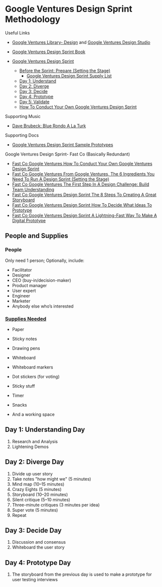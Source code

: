 # Google Ventures Design Sprint Methodology

Useful Links
* [Google Ventures Library- Design](https://library.gv.com/tagged/design) and [Google Ventures Design Studio](http://www.gv.com/#design-studio)
* [Google Ventures Design Sprint Book](http://www.thesprintbook.com)

* [Google Ventures Design Sprint](http://www.gv.com/sprint) 
  * [Before the Sprint: Prepare (Setting the Stage)](http://www.gv.com/lib/the-product-design-sprint-settingthestage)
    * [Google Ventures Design Sprint Supply List](http://amzn.com/lm/RS9AYY6BTLDCM)
  * [Day 1: Understand](http://www.gv.com/lib/the-product-design-sprint-understandday-1)
  * [Day 2: Diverge](http://www.gv.com/lib/the-product-design-sprint-divergeday2)
  * [Day 3: Decide](http://www.gv.com/lib/the-product-design-sprint-decideday3)
  * [Day 4: Prototype](http://www.gv.com/lib/the-product-design-sprint-prototypeday4)
  * [Day 5: Validate](http://www.gv.com/lib/the-product-design-sprint-validateday5)
  * [How To Conduct Your Own Google Ventures Design Sprint](http://www.fastcodesign.com/1672887/how-to-conduct-your-own-google-design-sprint)

Supporting Music
* [Dave Brubeck: Blue Rondo A La Turk](https://www.youtube.com/watch?v=PD21CBN6KkE)  

Supporting Docs
*  [Google Ventures Design Sprint Sample Prototypes](https://www.dropbox.com/sh/tpuzocfhvz3ekm7/AADdT1T6cdtCDad7zE2WJglja) 

Google Ventures Design Sprint- Fast Co (Basically Redundant)
* [Fast Co Google Ventures How To Conduct Your Own Google Ventures Design Sprint](http://www.fastcodesign.com/1672887/how-to-conduct-your-own-google-design-sprint)
* [Fast Co Google Ventures From Google Ventures, The 6 Ingredients You Need To Run A Design Sprint (Setting the Stage)](http://www.fastcodesign.com/1672889/from-google-ventures-the-6-ingredients-you-need-to-run-a-design-sprint)
* [Fast Co Google Ventures The First Step In A Design Challenge: Build Team Understanding](http://www.fastcodesign.com/1672905/the-first-step-in-a-design-challenge-build-team-understanding)
* [Fast Co Google Ventures Design Sprint The 8 Steps To Creating A Great Storyboard](http://www.fastcodesign.com/1672917/the-8-steps-to-creating-a-great-storyboard)
* [Fast Co Google Ventures Design Sprint How To Decide What Ideas To Prototype](http://www.fastcodesign.com/1672929/how-to-decide-what-ideas-to-prototype)
* [Fast Co Google Ventures Design Sprint A Lightning-Fast Way To Make A Digital Prototype](http://www.fastcodesign.com/1672940/a-lightning-fast-way-to-make-a-digital-prototype) 

## People and Supplies

### People 
Only need 1 person; Optionally, include:
* Facilitator
* Designer
* CEO (buy-in/decision-maker)
* Product manager
* User expert 
* Engineer
* Marketer
* Anybody else who’s interested

### [Supplies Needed](http://amzn.com/lm/RS9AYY6BTLDCM)
* Paper
* Sticky notes 
* Drawing pens 
* Whiteboard
* Whiteboard markers
* Dot stickers (for voting)
* Sticky stuff
* Timer 
* Snacks 

* And a working space  

## Day 1: Understanding Day
1. Research and Analysis
2. Lightening Demos

## Day 2: Diverge Day
1. Divide up user story
2. Take notes "how might we" (5 minutes) 
3. Mind map (10–15 minutes)
4. Crazy Eights (5 minutes)
5. Storyboard (10–20 minutes)
6. Silent critique (5–10 minutes)
7. Three-minute critiques (3 minutes per idea)
8. Super vote (5 minutes)
9. Repeat

## Day 3: Decide Day

1. Discussion and consensus
2. Whiteboard the user story

## Day 4: Prototype Day

1. The storyboard from the previous day is used to make a prototype for user testing interviews 


